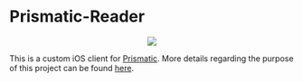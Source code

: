 Prismatic-Reader
================

<p align="center">
  <img src="http://cl.ly/image/0C1b3O2y1T1A/pmini.png"/>
</p>

This is a custom iOS client for [Prismatic](http://getprismatic.com). More details regarding the purpose of this project can be found [here](http://buza.mitplw.com/project/prismatic/).


